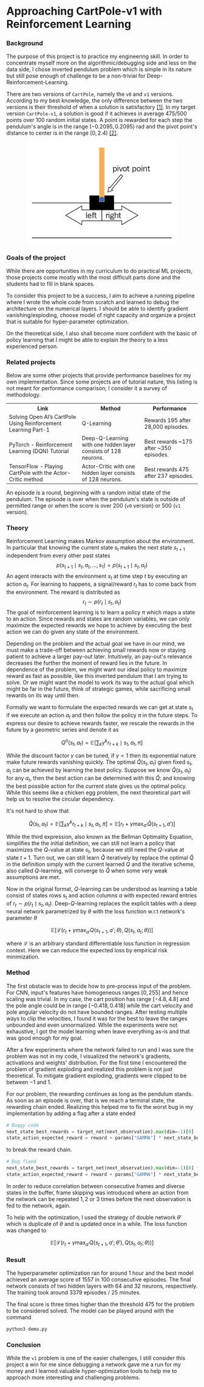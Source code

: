 # Approaching CartPole-v1 with Reinforcement Learning

### Background

The purpose of this project is to practice my engineering skill. In order to concentrate myself more on the algorithmic/debugging side and less on the data side, I chose inverted pendulum problem which is simple in its nature but still pose enough of challenge to be a non-trivial for Deep-Reinforcement-Learning.

There are two versions of `CartPole`, namely the `v0` and `v1` versions. According to my best knowledge, the only difference between the two versions is their threshold of when a solution is satisfactory [[1]](https://stackoverflow.com/a/56926451). In my target version `CartPole-v1`, a solution is good if it achieves in average $475/500$ points over $100$ random initial states. A point is rewarded for each step the pendulum's angle is in the range $(-0.2095, 0.2095)$ rad and the pivot point's distance to center is in the range $[0, 2.4)$ [[2]](https://www.gymlibrary.dev/environments/classic_control/cart_pole/).  

<p align="center">
<img src="static/cartpole.png" width=400/>
</p>

### Goals of the project

While there are opportunities in my curriculum to do practical ML projects, those projects come mostly with the most difficult parts done and the students had to fill in blank spaces. 

To consider this project to be a success, I aim to achieve a running pipeline where I wrote the whole code from scratch and learned to debug the architecture on the numerical layers. I should be able to identify gradient vanishing/exploding, choose model of right capacity and organize a project that is suitable for hyper-parameter optimization.

On the theoretical side, I also shall become more confident with the basic of policy learning that I might be able to explain the theory to a less experienced person.

### Related projects

Below are some other projects that provide performance baselines for my own implementation. Since some projects are of tutorial nature, this listing is not meant for performance comparison; I consider it a survey of methodology.

<table>
  <tr>
    <th>Link</th>
    <th>Method</th>
    <th>Performance</th>
  </tr>
  <tr>
    <td><a src="https://medium.com/analytics-vidhya/q-learning-is-the-most-basic-form-of-reinforcement-learning-which-doesnt-take-advantage-of-any-8944e02570c5">Solving Open AI’s CartPole Using Reinforcement Learning Part-1
</a></td>
    <td>Q-Learning</td>
    <td>Rewards 195 after 28,000 episodes.</td>
  </tr>
  <tr>
    <td><a src="https://pytorch.org/tutorials/intermediate/reinforcement_q_learning.html">PyTorch - Reinforcement Learning (DQN) Tutorial</a></td>
    <td>Deep-Q-Learning with one hidden layer consists of 128 neurons.</td>
    <td>Best rewards ~175 after ~350 episodes.</td>
  </tr>
  <tr>
    <td><a src="https://www.tensorflow.org/tutorials/reinforcement_learning/actor_critic">TensorFlow - Playing CartPole with the Actor-Critic method</a></td>
    <td>Actor-Critic with one hidden layer consists of 128 neurons.</td>
    <td>Best rewards 475 after 237 episodes.</td>
  </tr>
</table>

An episode is a round, beginning with a random initial state of the pendulum. The episode is over when the pendulum's state is outside of permitted range or when the score is over $200$ (`v0` version) or $500$ (`v1` version).

### Theory

Reinforcement Learning makes Markov assumption about the environment. In particular that knowing the current state $s_t$ makes the next state $s_{t+1}$ independent from every other past states
$$p(s_{t+1} \mid s_t,a_t,\dots,s_1) = p(s_{t+1} \mid s_t,a_t)$$
An agent interacts with the environment $s_t$ at time step $t$ by executing an action $a_t$. For learning to happens, a signal/reward $r_t$ has to come back from the environment. The reward is distributed as 
$$r_t \sim p(r_t \mid s_t, a_t)$$
The goal of reinforcement learning is to learn a policy $\pi$ which maps a state to an action. Since rewards and states are random variables, we can only maximize the expected rewards we hope to achieve by executing the best action we can do given any state of the environment.

Depending on the problem and the actual goal we have in our mind, we must make a trade-off between achieving small rewards now or staying patient to achieve a larger pay-out later. Intuitively, an pay-out's relevance decreases the further the moment of reward lies in the future. In dependence of the problem, we might want our ideal policy to maximize reward as fast as possible, like this inverted pendulum that I am trying to solve. Or we might want the model to work its way to the actual goal which might be far in the future, think of strategic games, while sacrificing small rewards on its way until then.


Formally we want to formulate the expected rewards we can get at state $s_t$ if we execute an action $a_t$ and then follow the policy $\pi$ in the future steps. To express our desire to achieve rewards faster, we rescale the rewards in the future by a geometric series and denote it as

$$Q^\pi(s_t, a_t) = \mathbb{E}[\sum_k \gamma^k r_{t + k} \mid s_t, a_t, \pi]$$

While the discount factor $\gamma$ can be tuned, if $\gamma < 1$ then its exponential nature make future rewards vanishing quickly. The optimal $\hat{Q}(s_t, a_t)$ given fixed $s_t, a_t$ can be achieved by learning the best policy. Suppose we know $\hat{Q}(s_t, a_t)$ for any $a_t$, then the best action can be determined with this $\hat{Q}$; and knowing the best possible action for the current state gives us the optimal policy. While this seems like a chicken egg problem, the next theoretical part will help us to resolve the circular dependency.


It's not hard to show that 

$$\hat{Q}(s_t, a_t) = \mathbb{E}[\sum_k \gamma^k r_{t + k} \mid s_t, a_t, \pi] = \mathbb{E}[r_t + \gamma \max_{a'} \hat{Q}(s_{t+1}, a')]$$

While the third expression, also known as the Bellman Optimality Equation, simplifies the the initial definition, we can still not learn a policy that maximizes the $Q$-value at state $s_t$, because we still need the $Q$-value at state $t+1$. Turn out, we can still learn $\hat{Q}$ iteratively by replace the optimal $\hat{Q}$ in the definition simply with the current learned $Q$ and the iterative scheme, also called $Q$-learning, will converge to $\hat{Q}$ when some very weak assumptions are met.

Now in the original format, $Q$-learning can be understood as learning a table consist of states rows $s_t$ and action columns $a$ with expected reward entries of $r_t \sim p(r_t \mid s_t, a_t)$. Deep-$Q$-learning replaces the explicit tables with a deep neural network parametrized by $\theta$ with the loss function w.r.t network's parameter $\theta$

$$\mathbb{E}[\mathcal{L}(r_t + \gamma \max_{a'} Q(s_{t+1}, a'; \theta), Q(s_t, a_t; \theta))]$$

where $\mathcal{L}$ is an arbitrary standard differentiable loss function in regression context. Here we can reduce the expected loss by empirical risk minimization.

### Method

The first obstacle was to decide how to pre-process input of the problem. For CNN, input's features have homogeneous ranges $[0, 255]$ and hence scaling was trivial. In my case, the cart position has range $[-4.8, 4.8]$ and the pole angle could be in range $[-0.418, 0.418]$ while the cart velocity and pole angular velocity do not have bounded ranges. After testing multiple ways to clip the velocities, I found it was for the best to leave the ranges unbounded and even unnormalized. While the experiments were not exhaustive, I got the model learning when leave everything as-is and that was good enough for my goal. 

After a few experiments where the network failed to run and I was sure the problem was not in my code, I visualized the network's gradients, activations and weights' distribution. For the first time I encountered the problem of gradient exploding and realized this problem is not just theoretical. To mitigate gradient exploding, gradients were clipped to be between $-1$ and $1$.

For our problem, the rewarding continues as long as the pendulum stands. As soon as an episode is over, that is we reach a terminal state, the rewarding chain ended. Realizing this helped me to fix the worst bug in my implementation by adding a flag after a state ended

```python
# Buggy code
next_state_best_rewards = target_net(next_observation).max(dim=-1)[0]
state_action_expected_reward = reward + params["GAMMA"] * next_state_best_rewards
```

to break the reward chain.

```python
# Bug fixed
next_state_best_rewards = target_net(next_observation).max(dim=-1)[0] * (1 - terminated) # The reward series ends when we reach a terminal state 
state_action_expected_reward = reward + params["GAMMA"] * next_state_best_rewards
```

In order to reduce correlation between consecutive frames and diverse states in the buffer, frame skipping was introduced where an action from the network can be repeated $1, 2$ or $3$ times before the next observation is fed to the network, again.

To help with the optimization, I used the strategy of double network $\theta'$ which is duplicate of $\theta$ and is updated once in a while. The loss function was changed to

$$\mathbb{E}[\mathcal{L}(r_t + \gamma \max_{a'} Q(s_{t+1}, a'; \theta'), Q(s_t, a_t; \theta))]$$


### Result

The hyperparameter optimization ran for around $1$ hour and the best model achieved an average score of $1557$ in $100$ consecutive episodes. The final network consists of 
two hidden layers with $64$ and $32$ neurons, respectively. The training took around $3379$ episodes / $25$ minutes.


The final score is three times higher than the threshold $475$ for the problem to be considered solved. The model can be played around with the command 

```bash
python3 demo.py
```

### Conclusion

While the `v1` problem is one of the easier challenges, I still consider this project a win for me since debugging a network gave me a run for my money and I learned valuable hyper-optimization tools to help me to approach more interesting and challenging problems.

